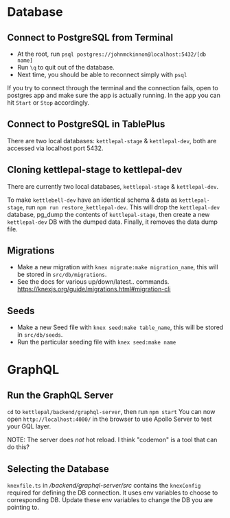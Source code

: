 # Database

## Connect to PostgreSQL from Terminal

- At the root, run `psql postgres://johnmckinnon@localhost:5432/[db name]`
- Run `\q` to quit out of the database.
- Next time, you should be able to reconnect simply with `psql`

If you try to connect through the terminal and the connection fails, open to postgres app and make sure the app is actually running. In the app you can hit `Start` or `Stop` accordingly.

## Connect to PostgreSQL in TablePlus

There are two local databases: `kettlepal-stage` & `kettlepal-dev`, both are accessed via localhost port 5432.

## Cloning kettlepal-stage to kettlepal-dev

There are currently two local databases, `kettlepal-stage` & `kettlepal-dev`.

To make `kettlebell-dev` have an identical schema & data as `kettlepal-stage`, run `npm run restore_kettlepal-dev`. This will drop the `kettlepal-dev` database, pg_dump the contents of `kettlepal-stage`, then create a new `kettlepal-dev` DB with the dumped data. Finally, it removes the data dump file.

## Migrations

- Make a new migration with `knex migrate:make migration_name`, this will be stored in `src/db/migrations`.
- See the docs for various up/down/latest.. commands. https://knexjs.org/guide/migrations.html#migration-cli

## Seeds

- Make a new Seed file with `knex seed:make table_name`, this will be stored in `src/db/seeds`.
- Run the particular seeding file with `knex seed:make name`

# GraphQL

## Run the GraphQL Server

`cd` to `kettlepal/backend/graphql-server`, then run `npm start`
You can now open `http://localhost:4000/` in the browser to use Apollo Server to test your GQL layer.

NOTE: The server does _not_ hot reload. I think "codemon" is a tool that can do this?

## Selecting the Database

`knexfile.ts` in _/backend/graphql-server/src_ contains the `knexConfig` required for defining the DB connection. It uses env variables to choose to corresponding DB. Update these env variables to change the DB you are pointing to.
